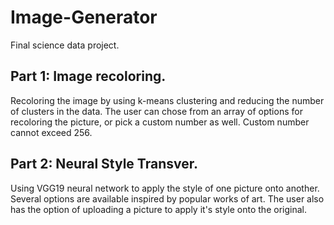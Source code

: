 # Image-Generator

Final science data project.

## Part 1: Image recoloring.
Recoloring the image by using k-means clustering and reducing the number of clusters in the data.
The user can chose from an array of options for recoloring the picture, or pick a custom number as well.
Custom number cannot exceed 256.

## Part 2: Neural Style Transver.
Using VGG19 neural network to apply the style of one picture onto another.
Several options are available inspired by popular works of art.
The user also has the option of uploading a picture to apply it's style onto the original.
